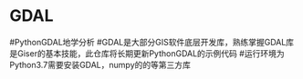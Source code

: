 # GDAL
#PythonGDAL地学分析
#GDAL是大部分GIS软件底层开发库，熟练掌握GDAL库是Giser的基本技能，此仓库将长期更新PythonGDAL的示例代码
#运行环境为Python3.7需要安装GDAL，numpy的的等第三方库
